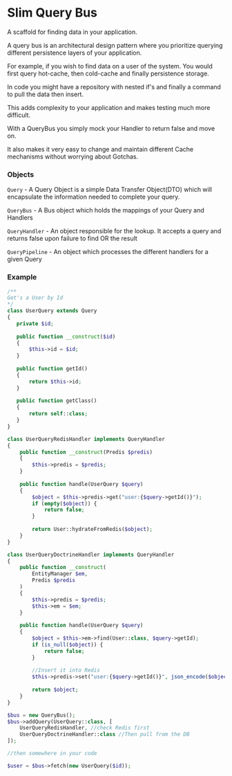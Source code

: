 # Slim Query Bus

A scaffold for finding data in your application.

A query bus is an architectural design pattern where you prioritize querying different persistence layers of your application.

For example, if you wish to find data on a user of the system. You would first query hot-cache, then cold-cache and finally persistence storage.

In code you might have a repository with nested if's and finally a command to pull the data then insert.

This adds complexity to your application and makes testing much more difficult.

With a QueryBus you simply mock your Handler to return false and move on.

It also makes it very easy to change and maintain different Cache mechanisms without worrying about Gotchas.

### Objects

`Query` - A Query Object is a simple Data Transfer Object(DTO) which will encapsulate the information needed to complete your query.

`QueryBus` - A Bus object which holds the mappings of your Query and Handlers

`QueryHandler` - An object responsible for the lookup. It accepts a query and returns false upon failure to find OR the result

`QueryPipeline` - An object which processes the different handlers for a given Query

### Example

```php
/**
Get's a User by Id
*/
class UserQuery extends Query
{
   private $id;
   
   public function __construct($id)
   {
       $this->id = $id;
   }
   
   public function getId()
   {
       return $this->id;
   }
   
   public function getClass()
   {
       return self::class;
   }
}

class UserQueryRedisHandler implements QueryHandler
{
    public function __construct(Predis $predis)
    {
        $this->predis = $predis;
    }
    
    public function handle(UserQuery $query)
    {
        $object = $this->predis->get("user:{$query->getId()}");
        if (empty($object)) {
            return false;
        }
        
        return User::hydrateFromRedis($object);
    }
}

class UserQueryDoctrineHandler implements QueryHandler
{
    public function __construct(
        EntityManager $em,
        Predis $predis
    )
    {
        $this->predis = $predis;
        $this->em = $em;
    }
    
    public function handle(UserQuery $query)
    {
        $object = $this->em->find(User::class, $query->getId);
        if (is_null($object)) {
            return false;
        }
        
        //Insert it into Redis
        $this->predis->set("user:{$query->getId()}", json_encode($object->toArray()));
        
        return $object;
    }
}

$bus = new QueryBus();
$bus->addQuery(UserQuery::class, [
    UserQueryRedisHandler, //check Redis first
    UserQueryDoctrineHandler::class //Then pull from the DB
]);

//then somewhere in your code

$user = $bus->fetch(new UserQuery($id));

```
